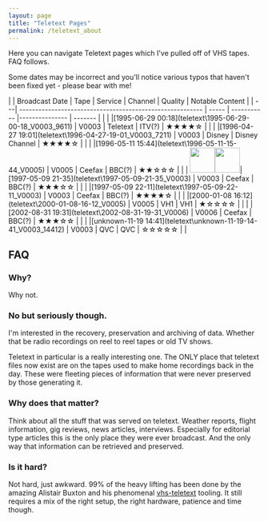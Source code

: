 ```yaml
---
layout: page
title: "Teletext Pages"
permalink: /teletext_about
---
```

Here you can navigate Teletext pages which I've pulled off of VHS tapes. FAQ follows.

Some dates may be incorrect and you'll notice various typos that haven't been fixed yet - please bear with me!


|    | Broadcast Date                                            | Tape  | Service      | Channel        | Quality  | Notable Content |
| ---| --------------------------------------------------------- | ----- | ----------- |--------------- | -------  |                 |
|    |[1995-06-29 00:18](teletext\1995-06-29-00-18_V0003_9611\) | V0003 | Teletext      | ITV(?)         | ★★★★☆  |                 |
|    |[1996-04-27 19:01](teletext\1996-04-27-19-01_V0003_7211\) | V0003 | Disney      | Disney Channel         | ★★★★☆  |                 |
|    |[1996-05-11 15:44](teletext\1996-05-11-15-44_V0005\) | V0005 | Ceefax      | BBC(?)         | ★★☆☆☆  |                 |
|    <img src="teletext\1997-05-09-21-35_V0003\thumb.png" width="50"/><img src="teletext\1997-05-09-21-35_V0003\images\P100-0001.png" width="50"/>|[1997-05-09 21-35](teletext\1997-05-09-21-35_V0003\) | V0003 | Ceefax      | BBC(?)         | ★★★☆☆  |                 |
|    |[1997-05-09 22-11](teletext\1997-05-09-22-11_V0003\) | V0003 | Ceefax      | BBC(?)         | ★★★★☆  |                 |
|    |[2000-01-08 16:12](teletext\2000-01-08-16-12_V0005\) | V0005 | VH1         | VH1            | ★☆☆☆☆  |                 |
|    |[2002-08-31 19:31](teletext\2002-08-31-19-31_V0006\) | V0006 | Ceefax      | BBC(?)         | ★★★☆☆  |                 |
|    |[unknown-11-19 14:41](teletext\unknown-11-19-14-41_V0003_14412\) | V0003 | QVC      | QVC         | ☆☆☆☆☆  |                 |

## FAQ

### Why?
Why not.

### No but seriously though.
I'm interested in the recovery, preservation and archiving of data. Whether that be radio recordings on reel to reel tapes or old TV shows.

Teletext in particular is a really interesting one. The ONLY place that teletext files now exist are on the tapes used to make home recordings back in the day. These were fleeting pieces of information that were never preserved by those generating it.

### Why does that matter?
Think about all the stuff that was served on teletext. Weather reports, flight information, gig reviews, news articles, interviews. Especially for editorial type articles this is the only place they were ever broadcast. And the only way that information can be retrieved and preserved.

### Is it hard?
Not hard, just awkward. 99% of the heavy lifting has been done by the amazing Alistair Buxton and his phenomenal [vhs-teletext](https://github.com/ali1234/vhs-teletext) tooling. It still requires a mix of the right setup, the right hardware, patience and time though.